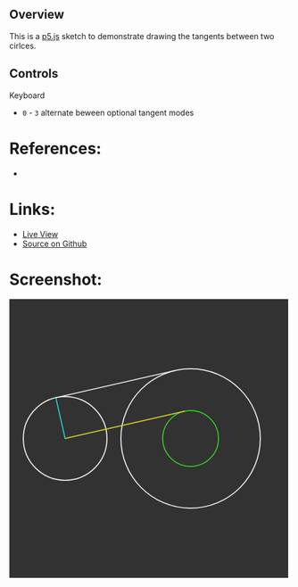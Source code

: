 
## Overview

This is a [p5.js][p5js-home] sketch to demonstrate drawing the tangents between two cirlces.


## Controls

Keyboard

- `0` - `3` alternate beween optional tangent modes 

# References:
* 

# Links: 

* [Live View][live-view]
* [Source on Github][source-code]

# Screenshot:

![screenshot][screenshot-01]

[p5js-home]: https://p5js.org/
[source-code]: https://github.com/brianhonohan/sketchbook/tree/master/p5js/common/examples/shapes-tangents-between-circles/
[live-view]: https://brianhonohan.com/sketchbook/p5js/common/examples/shapes-tangents-between-circles/
[screenshot-01]: ./screenshot-01.png
